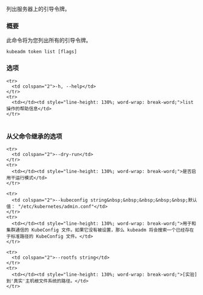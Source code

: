 
<!--
List bootstrap tokens on the server.
-->
列出服务器上的引导令牌。

<!--
### Synopsis
-->

### 概要


<!--
This command will list all bootstrap tokens for you.
-->
此命令将为您列出所有的引导令牌。

```
kubeadm token list [flags]
```

<!--
### Options
-->

### 选项

<!--
<td></td><td style="line-height: 130%; word-wrap: break-word;">help for list</td>
-->

<table style="width: 100%; table-layout: fixed;">
  <colgroup>
    <col span="1" style="width: 10px;" />
    <col span="1" />
  </colgroup>
  <tbody>

    <tr>
      <td colspan="2">-h, --help</td>
    </tr>
    <tr>
      <td></td><td style="line-height: 130%; word-wrap: break-word;">list 操作的帮助信息</td>
    </tr>

  </tbody>
</table>


<!--
### Options inherited from parent commands
-->

### 从父命令继承的选项

<!--
<td></td><td style="line-height: 130%; word-wrap: break-word;">Whether to enable dry-run mode or not</td>

<td colspan="2">--kubeconfig string&nbsp;&nbsp;&nbsp;&nbsp;&nbsp;Default: "/etc/kubernetes/admin.conf"</td>

<td></td><td style="line-height: 130%; word-wrap: break-word;">The KubeConfig file to use when talking to the cluster. If the flag is not set, a set of standard locations are searched for an existing KubeConfig file.</td>

<td></td><td style="line-height: 130%; word-wrap: break-word;">[EXPERIMENTAL] The path to the 'real' host root filesystem.</td>
-->

<table style="width: 100%; table-layout: fixed;">
  <colgroup>
    <col span="1" style="width: 10px;" />
    <col span="1" />
  </colgroup>
  <tbody>

    <tr>
      <td colspan="2">--dry-run</td>
    </tr>
    <tr>
      <td></td><td style="line-height: 130%; word-wrap: break-word;">是否启用干运行模式</td>
    </tr>

    <tr>
      <td colspan="2">--kubeconfig string&nbsp;&nbsp;&nbsp;&nbsp;&nbsp;默认值： "/etc/kubernetes/admin.conf"</td>
    </tr>
    <tr>
      <td></td><td style="line-height: 130%; word-wrap: break-word;">用于和集群通信的 KubeConfig 文件。如果它没有被设置，那么 kubeadm 将会搜索一个已经存在于标准路径的 KubeConfig 文件。</td>
    </tr>

    <tr>
      <td colspan="2">--rootfs string</td>
    </tr>
    <tr>
      <td></td><td style="line-height: 130%; word-wrap: break-word;">[实验] 到'真实'主机根文件系统的路径。</td>
    </tr>

  </tbody>
</table>




